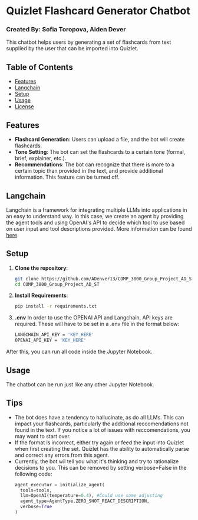 # Quizlet Flashcard Generator Chatbot
### Created By: Sofia Toropova, Aiden Dever

This chatbot helps users by generating a set of flashcards from text supplied by the user that can be imported into Quizlet.

## Table of Contents

- [Features](#features)
- [Langchain](#langchain)
- [Setup](#setup)
- [Usage](#usage)
- [License](#license)

## Features

- **Flashcard Generation**: Users can upload a file, and the bot will create flashcards.
- **Tone Setting**: The bot can set the flashcards to a certain tone (formal, brief, explainer, etc.).
- **Recommendations**: The bot can recognize that there is more to a certain topic than provided in the text, and provide additional information. This feature can be turned off.

## Langchain

  Langchain is a framework for integrating multiple LLMs into applications in an easy to understand way. In this case, we create an agent by providing the agent tools and using OpenAI's API to decide which tool to use based on user
  input and tool descriptions provided. More information can be found [here](https://python.langchain.com/v0.1/docs/modules/agents/).

## Setup

1. **Clone the repository**:
   ```bash
   git clone https://github.com/ADenver13/COMP_3800_Group_Project_AD_ST.git
   cd COMP_3800_Group_Project_AD_ST
   ```
2. **Install Requirements**:
   ```bash
   pip install -r requirements.txt
   ```
3. **.env**
  In order to use the OPENAI API and Langchain, API keys are required. These will have to be set in a .env file in the format below:
    ```bash
    LANGCHAIN_API_KEY = 'KEY_HERE'
    OPENAI_API_KEY = 'KEY_HERE'
    ```
  After this, you can run all code inside the Jupyter Notebook.

## Usage
  The chatbot can be run just like any other Jupyter Notebook.

## Tips
  - The bot does have a tendency to hallucinate, as do all LLMs. This can impact your flashcards, particularly the additional reccomendations not found in the text. If you notice a lot of issues with reccomendations, you may want to start over.
  - If the format is incorrect, either try again or feed the input into Quizlet when first creating the set. Quizlet has the ability to automatically parse and correct any errors from this agent.
  - Currently, the bot wil tell you what it's thinking and try to rationalize decisions to you. This can be removed by setting verbose=False in the following code:
    ```python
    agent_executor = initialize_agent(
      tools=tools,
      llm=OpenAI(temperature=0.4), #Could use some adjusting
      agent_type=AgentType.ZERO_SHOT_REACT_DESCRIPTION,
      verbose=True
    )
    ```

   

